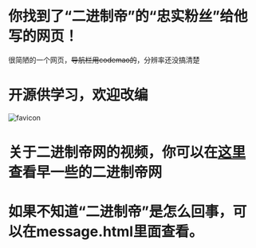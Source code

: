 # 你找到了“二进制帝”的“忠实粉丝”给他写的网页！

很简陋的一个网页，~~导航栏用codemao的~~，分辨率还没搞清楚

# 开源供学习，欢迎改编

![favicon](https://user-images.githubusercontent.com/77569325/125298185-81d95d80-e35a-11eb-9eee-4e4389ca83e2.jpeg)

# 关于二进制帝网的视频，你可以在[这里](https://www.bilibili.com/video/BV1c64y1b7pw)查看早一些的二进制帝网

# 如果不知道“二进制帝”是怎么回事，可以在message.html里面查看。
